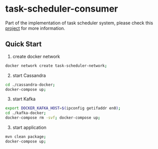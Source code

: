 # task-scheduler-consumer
Part of the implementation of task scheduler system, please check this [project](https://github.com/kan01234/task-scheduler) for more information.

## Quick Start
1. create docker network
```bash
docker network create task-scheduler-network;
```

2. start Cassandra
```bash
cd ./cassandra-docker;
docker-compose up;
```

3. start Kafka
```bash
export DOCKER_KAFKA_HOST=$(ipconfig getifaddr en0);
cd ./kafka-docker;
docker-compose rm -svf; docker-compose up;
```

3. start application
```bash
mvn clean package;
docker-compose up;
```
